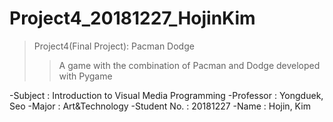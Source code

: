 # Project4_20181227_HojinKim

> Project4(Final Project): Pacman Dodge
>  > A game with the combination of Pacman and Dodge
>  > developed with Pygame

-Subject : Introduction to Visual Media Programming
-Professor : Yongduek, Seo
-Major : Art&Technology
-Student No. : 20181227
-Name : Hojin, Kim
